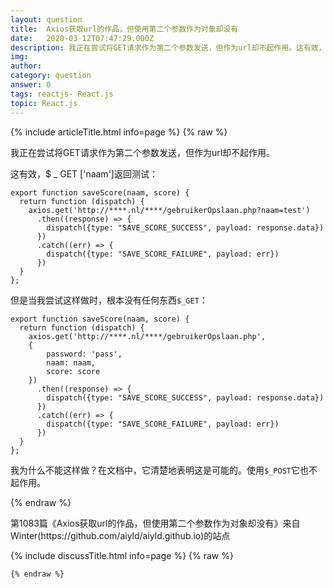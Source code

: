 ```yaml
---
layout: question
title:  Axios获取url的作品，但使用第二个参数作为对象却没有
date:   2020-03-12T07:47:29.000Z
description: 我正在尝试将GET请求作为第二个参数发送，但作为url却不起作用。这有效，$ _ GET \['naam'\]返回测试：export function...
img: 
author: 
category: question
answer: 0
tags: reactjs- React.js
topic: React.js
---
```

<div class="article-root">
  <div class="article">
    {% include articleTitle.html info=page %}
    {% raw %}
    <div class="article-content"><p><font style="vertical-align: inherit;"><font style="vertical-align: inherit;">我正在尝试将GET请求作为第二个参数发送，但作为url却不起作用。</font></font></p>

<p><font style="vertical-align: inherit;"><font style="vertical-align: inherit;">这有效，$ _ GET ['naam']返回测试：</font></font></p>

<pre><code>export function saveScore(naam, score) {<font></font>
  return function (dispatch) { <font></font>
    axios.get('http://****.nl/****/gebruikerOpslaan.php?naam=test')<font></font>
      .then((response) =&gt; {<font></font>
        dispatch({type: "SAVE_SCORE_SUCCESS", payload: response.data})<font></font>
      })<font></font>
      .catch((err) =&gt; {<font></font>
        dispatch({type: "SAVE_SCORE_FAILURE", payload: err})<font></font>
      })<font></font>
  }<font></font>
};<font></font>
</code></pre>

<p><font style="vertical-align: inherit;"><font style="vertical-align: inherit;">但是当我尝试这样做时，根本没有任何东西</font></font><code>$_GET</code><font style="vertical-align: inherit;"><font style="vertical-align: inherit;">：</font></font></p>

<pre><code>export function saveScore(naam, score) {<font></font>
  return function (dispatch) { <font></font>
    axios.get('http://****.nl/****/gebruikerOpslaan.php',<font></font>
    {<font></font>
        password: 'pass',<font></font>
        naam: naam,<font></font>
        score: score<font></font>
    })<font></font>
      .then((response) =&gt; {<font></font>
        dispatch({type: "SAVE_SCORE_SUCCESS", payload: response.data})<font></font>
      })<font></font>
      .catch((err) =&gt; {<font></font>
        dispatch({type: "SAVE_SCORE_FAILURE", payload: err})<font></font>
      })<font></font>
  }<font></font>
};<font></font>
</code></pre>

<p><font style="vertical-align: inherit;"><font style="vertical-align: inherit;">我为什么不能这样做？</font><font style="vertical-align: inherit;">在文档中，它清楚地表明这是可能的。</font><font style="vertical-align: inherit;">使用</font></font><code>$_POST</code><font style="vertical-align: inherit;"><font style="vertical-align: inherit;">它也不起作用。</font></font></p></div>
    {% endraw %}
  </div>
  <p class="winter_mark">第1083篇《Axios获取url的作品，但使用第二个参数作为对象却没有》来自Winter(https://github.com/aiyld/aiyld.github.io)的站点</p>
  <div class="discuss-wrapper">
    {% include discussTitle.html info=page %}
    {% raw %}
    
    {% endraw %}
  </div>
<div>
